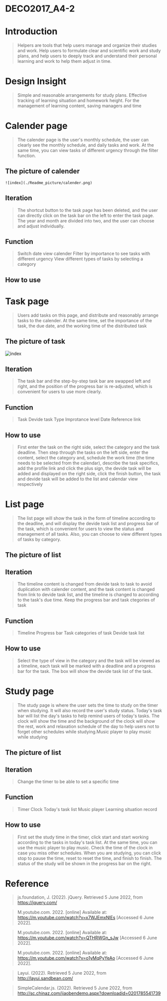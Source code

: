 # DECO2017_A4-2
# Introduction
>Helpers are tools that help users manage and organize their studies and work. Help users to formulate clear and scientific work and study plans, and help users to deeply track and understand their personal learning and work to help them adjust in time.

# Design Insight
>Simple and reasonable arrangements for study plans.
>Effective tracking of learning situation and homework height.
>For the management of learning content, saving managers and time



  # Calender page
  >The calender page is the user's monthly schedule, the user can clearly see the monthly schedule, and daily tasks and work. At the same time, you can view tasks of different urgency through the filter function.
   
   ## The picture of calender
    ![index](./Readme_picture/calender.png)
   ## Iteration
   >The shortcut button to the task page has been deleted, and the user can directly click on the task bar on the left to enter the task page. The year and month are divided into two, and the user can choose and adjust individually.
   ## Function
   >Switch date view calender
   >Filter by importance to see tasks with different urgency
   >View different types of tasks by selecting a category
   ## How to use


  # Task page
  > Users add tasks on this page, and distribute and reasonably arrange tasks to the calender. At the same time, set the importance of the task, the due date, and the working time of the distributed task
  
   ## The picture of task
   ![index](./readmeImages/home.png)
   ## Iteration
   >The task bar and the step-by-step task bar are swapped left and right, and the position of the progress bar is re-adjusted, which is convenient for users to use more clearly.
   ## Function
   >Task
   >Devide task
   >Type
   >Improtance level
   >Date
   >Reference link

   ## How to use
   >First enter the task on the right side, select the category and the task deadline. Then step through the tasks on the left side, enter the content, select the category and, schedule the work time (the time needs to be selected from the calendar), describe the task specifics, add the profile link and click the plus sign, the devide task will be added and displayed on the right side, click the finish button, the task and devide task will be added to the list and calendar view respectively
   
  # List page 
  >The list page will show the task in the form of timeline according to the deadline, and will display the devide task list and progress bar of the task, which is convenient for users to view the status and management of all tasks. Also, you can choose to view different types of tasks by category.
   ## The picture of list
   ## Iteration
   >The timeline content is changed from devide task to task to avoid duplication with calender content, and the task content is changed from link to devide task list, and the timeline is changed to according to the task's due time. Keep the progress bar and task ctegories of task
   ## Function
   >Timeline
   >Progress bar
   >Task categories of task
   >Devide task list
   ## How to use
   >Select the type of view in the category and the task will be viewed as a timeline, each task will be marked with a deadline and a progress bar for the task. The box will show the devide task list of the task.

  # Study page 
  >The study page is where the user sets the time to study on the timer when studying. It will also record the user's study status. Today's task bar will list the day's tasks to help remind users of today's tasks. The clock will show the time and the background of the clock will show the rest, work and relaxation schedule of the day to help users not to forget other schedules while studying.Music player to play music while studying
   ## The picture of list
   ## Iteration
   >Change the timer to be able to set a specific time
   ## Function
   >Timer
   >Clock
   >Today's task list
   >Music player
   >Learning situation record
   ## How to use
   >First set the study time in the timer, click start and start working according to the tasks in today's task list. At the same time, you can use the music player to play music. Check the time of the clock in case you miss other schedules. When you are studying, you can click stop to pause the time, reset to reset the time, and finish to finish. The status of the study will be shown in the progress bar on the right.


# Reference 
>js.foundation, J. (2022). jQuery. Retrieved 5 June 2022, from https://jquery.com/

>M.youtube.com. 2022. [online] Available at: <https://m.youtube.com/watch?v=x7WJEmxNlEs> [Accessed 6 June 2022].

>M.youtube.com. 2022. [online] Available at: <https://m.youtube.com/watch?v=QTHRWGn_sJw> [Accessed 6 June 2022].

>M.youtube.com. 2022. [online] Available at: <https://m.youtube.com/watch?v=o1yMqPyYeAo> [Accessed 6 June 2022].

>Layui. (2022). Retrieved 5 June 2022, from http://layui.sandbean.com/

>SimpleCalendar.js. (2022). Retrieved 5 June 2022, from http://sc.chinaz.com/jiaobendemo.aspx?downloadid=0201785541739
